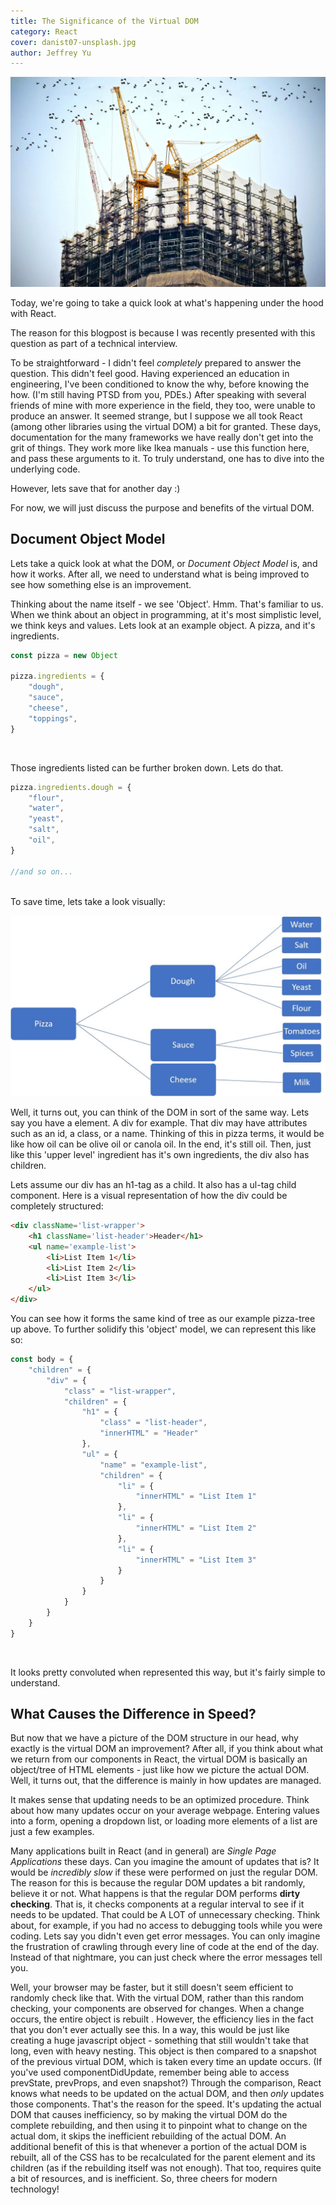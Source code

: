 ```yaml
---
title: The Significance of the Virtual DOM
category: React
cover: danist07-unsplash.jpg
author: Jeffrey Yu
---
```


![construction](./danist07-unsplash.jpg "photo by danist07 on unsplash.com")

Today, we're going to take a quick look at what's happening under the hood with React.  

The reason for this blogpost is because I was recently presented with this question as part of a technical interview.

To be straightforward - I didn't feel _completely_ prepared to answer the question. This didn't feel good. Having experienced an education in engineering, I've been conditioned to know the why, before knowing the how. (I'm still having PTSD from you, PDEs.) After speaking with several friends of mine with more experience in the field, they too, were unable to produce an answer. It seemed strange, but I suppose we all took React (among other libraries using the virtual DOM) a bit for granted. These days, documentation for the many frameworks we have really don't get into the grit of things. They work more like Ikea manuals - use this function here, and pass these arguments to it. To truly understand, one has to dive into the underlying code.  

However, lets save that for another day :) 

For now, we will just discuss the purpose and benefits of the virtual DOM.

## Document Object Model

Lets take a quick look at what the DOM, or _Document Object Model_ is, and how it works. 
After all, we need to understand what is being improved to see how something else is an improvement. 

Thinking about the name itself - we see 'Object'. Hmm. That's familiar to us. 
When we think about an object in programming, at it's most simplistic level, we think keys and values. 
Lets look at an example object. A pizza, and it's ingredients.

```javascript
const pizza = new Object

pizza.ingredients = {
    "dough",
    "sauce",
    "cheese",
    "toppings",
}

```
<br/>

Those ingredients listed can be further broken down. Lets do that.

```javascript
pizza.ingredients.dough = {
    "flour",
    "water",
    "yeast",
    "salt",
    "oil",
}

//and so on...

```
<br/>
To save time, lets take a look visually:

![pizza-object](./pizza_object.jpg)

Well, it turns out, you can think of the DOM in sort of the same way. Lets say you have a element. A div for example.
That div may have attributes such as an id, a class, or a name. Thinking of this in pizza terms, it would be like how oil can be olive oil or canola oil. In the end, it's still oil.
Then, just like this 'upper level' ingredient has it's own ingredients, the div also has children. 

Lets assume our div has an h1-tag as a child. It also has a ul-tag child component. 
Here is a visual representation of how the div could be completely structured:

```html
<div className='list-wrapper'>
    <h1 className='list-header'>Header</h1>
    <ul name='example-list'>
        <li>List Item 1</li>
        <li>List Item 2</li>
        <li>List Item 3</li>
    </ul>
</div>
```

You can see how it forms the same kind of tree as our example pizza-tree up above. 
To further solidify this 'object' model, we can represent this like so:

```javascript
const body = {
    "children" = {
        "div" = {
            "class" = "list-wrapper",
            "children" = {
                "h1" = {
                    "class" = "list-header",
                    "innerHTML" = "Header"
                },
                "ul" = {
                    "name" = "example-list",
                    "children" = {
                        "li" = {
                            "innerHTML" = "List Item 1"
                        },
                        "li" = {
                            "innerHTML" = "List Item 2"
                        },
                        "li" = {
                            "innerHTML" = "List Item 3" 
                        }    
                    }
                }
            }
        }
    }
}
```
<br/>

It looks pretty convoluted when represented this way, but it's fairly simple to understand. 

## What Causes the Difference in Speed?

But now that we have a picture of the DOM structure in our head, why exactly is the virtual DOM an improvement?
After all, if you think about what we return from our components in React, the virtual DOM is basically an object/tree of HTML elements - just like how we picture the actual DOM. 
Well, it turns out, that the difference is mainly in how updates are managed. 

It makes sense that updating needs to be an optimized procedure. Think about how many updates occur on your average webpage. 
Entering values into a form, opening a dropdown list, or loading more elements of a list are just a few examples.

Many applications built in React (and in general) are _Single Page Applications_ these days. Can you imagine the amount of updates that is? It would be _incredibly slow_ if these were performed on just the regular DOM. The reason for this is because the regular DOM updates a bit randomly, believe it or not. What happens is that the regular DOM performs **dirty checking**. That is, it checks components at a regular interval to see if it needs to be updated. That could be A LOT of unnecessary checking. Think about, for example, if you had no access to debugging tools while you were coding. Lets say you didn't even get error messages. You can only imagine the frustration of crawling through every line of code at the end of the day. Instead of that nightmare, you can just check where the error messages tell you. 

Well, your browser may be faster, but it still doesn't seem efficient to randomly check like that. With the virtual DOM, rather than this random checking, your components are observed for changes. When a change occurs, the entire object is rebuilt . However, the efficiency lies in the fact that you don't ever actually see this. In a way, this would be just like creating a huge javascript object - something that still wouldn't take that long, even with heavy nesting. This object is then compared to a snapshot of the previous virtual DOM, which is taken every time an update occurs. (If you've used componentDidUpdate, remember being able to access prevState, prevProps, and even snapshot?) Through the comparison, React knows what needs to be updated on the actual DOM, and then _only_ updates those components. That's the reason for the speed. It's updating the actual DOM that causes inefficiency, so by making the virtual DOM do the complete rebuilding, and then using it to pinpoint what to change on the actual dom, it skips the inefficient rebuilding of the actual DOM. An additional benefit of this is that whenever a portion of the actual DOM is rebuilt, all of the CSS has to be recalculated for the parent element and its children (as if the rebuilding itself was not enough). That too, requires quite a bit of resources, and is inefficient. So, three cheers for modern technology! 